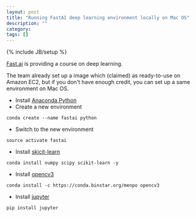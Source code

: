 ```yaml
---
layout: post
title: "Running FastAI deep learning environment locally on Mac OS"
description: ""
category: 
tags: []
---
```

{% include JB/setup %}

[Fast.ai](http://course.fast.ai/) is providing a course on deep learning.

The team already set up a image which (claimed) as ready-to-use on Amazon EC2, but if you don't have enough credit, you can set up a same environment on Mac OS.

- Install [Anaconda Python](anaconda.org)
- Create a new environment

```{bash}
conda create --name fastai python
```
- Switch to the new environment


```{bash}
source activate fastai
```

- Install [skicit-learn](http://scikit-learn.org/)

```{bash}
conda install numpy scipy scikit-learn -y
```

- Install [opencv3](https://rivercitylabs.org/up-and-running-with-opencv3-and-python-3-anaconda-edition/)

```{bash}
conda install -c https://conda.binstar.org/menpo opencv3
```

- Install [jupyter](http://jupyter.org/)

```{bash}
pip install jupyter
```